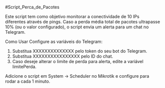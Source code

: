 #Script_Perca_de_Pacotes

Este script tem como objetivo monitorar a conectividade de 10 IPs diferentes através de pings. Caso a perda média total de pacotes ultrapasse 10% (ou o valor configurado), o script envia um alerta para um chat no Telegram.

Como Usar
Configure as variáveis do Telegram:


1. Substitua XXXXXXXXXXXXXX pelo token do seu bot do Telegram.
2. Substitua XXXXXXXXXXXXXXXX pelo ID do chat.
3. Caso deseje alterar o limite de perda para alerta, edite a variável limitePerda.

Adicione o script em System → Scheduler no Mikrotik e configure para rodar a cada 1 minuto.